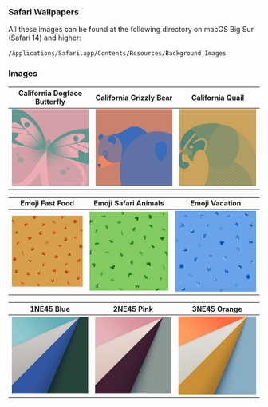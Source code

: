 ### Safari Wallpapers

All these images can be found at the following directory on macOS Big Sur (Safari 14) and higher:

    /Applications/Safari.app/Contents/Resources/Background Images

### Images

California Dogface Butterfly | California Grizzly Bear | California Quail
--- | --- | ---
| [![Safari-Background_California-Dogface-Butterfly.661.jpg](/images/thumbnails/Safari-Background_California-Dogface-Butterfly.661.jpg?raw=true)](/images/Safari-Background_California-Dogface-Butterfly.661.png?raw=true) | [![Safari-Background_California-Grizzly-Bear.497.jpg](/images/thumbnails/Safari-Background_California-Grizzly-Bear.497.jpg?raw=true)](/images/Safari-Background_California-Grizzly-Bear.497.png?raw=true) | [![Safari-Background_California-Quail.602.jpg](/images/thumbnails/Safari-Background_California-Quail.602.jpg?raw=true)](/images/Safari-Background_California-Quail.602.png?raw=true)

Emoji Fast Food | Emoji Safari Animals | Emoji Vacation
--- | --- | ---
| [![Safari-Background_Emoji_Fast-Food.640.png](/images/thumbnails/Safari-Background_Emoji_Fast-Food.640.jpg?raw=true)](/images/Safari-Background_Emoji_Fast-Food.640.png?raw=true) | [![Safari-Background_Emoji_Safari-Animals.699.png](/images/thumbnails/Safari-Background_Emoji_Safari-Animals.699.jpg?raw=true)](/images/Safari-Background_Emoji_Safari-Animals.699.png?raw=true) | [![Safari-Background_Emoji_Vacation.609.png](/images/thumbnails/Safari-Background_Emoji_Vacation.609.jpg?raw=true)](/images/Safari-Background_Emoji_Vacation.609.png?raw=true) | 

1NE45 Blue | 2NE45 Pink | 3NE45 Orange
--- | --- | ---
| [![Safari_Background_1NE45_Blue.449.jpg](/images/thumbnails/Safari_Background_1NE45_Blue.449.jpg?raw=true)](/images/Safari_Background_1NE45_Blue.449.jpg?raw=true) | [![Safari_Background_2NE45_Pink.526.jpg](/images/thumbnails/Safari_Background_2NE45_Pink.526.jpg?raw=true)](/images/Safari_Background_2NE45_Pink.526.jpg?raw=true) | [![Safari_Background_3NE45_Orange.653.jpg](/images/thumbnails/Safari_Background_3NE45_Orange.653.jpg?raw=true)](/images/Safari_Background_3NE45_Orange.653.jpg?raw=true) | 
